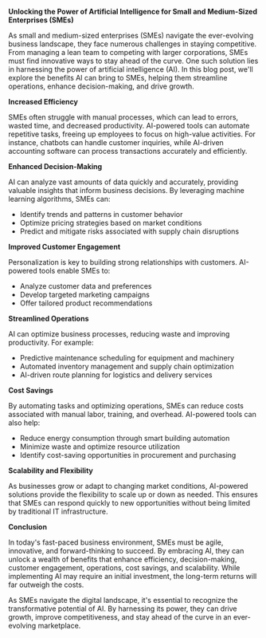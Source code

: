 **Unlocking the Power of Artificial Intelligence for Small and Medium-Sized Enterprises (SMEs)**

As small and medium-sized enterprises (SMEs) navigate the ever-evolving business landscape, they face numerous challenges in staying competitive. From managing a lean team to competing with larger corporations, SMEs must find innovative ways to stay ahead of the curve. One such solution lies in harnessing the power of artificial intelligence (AI). In this blog post, we'll explore the benefits AI can bring to SMEs, helping them streamline operations, enhance decision-making, and drive growth.

**Increased Efficiency**

SMEs often struggle with manual processes, which can lead to errors, wasted time, and decreased productivity. AI-powered tools can automate repetitive tasks, freeing up employees to focus on high-value activities. For instance, chatbots can handle customer inquiries, while AI-driven accounting software can process transactions accurately and efficiently.

**Enhanced Decision-Making**

AI can analyze vast amounts of data quickly and accurately, providing valuable insights that inform business decisions. By leveraging machine learning algorithms, SMEs can:

* Identify trends and patterns in customer behavior
* Optimize pricing strategies based on market conditions
* Predict and mitigate risks associated with supply chain disruptions

**Improved Customer Engagement**

Personalization is key to building strong relationships with customers. AI-powered tools enable SMEs to:

* Analyze customer data and preferences
* Develop targeted marketing campaigns
* Offer tailored product recommendations

**Streamlined Operations**

AI can optimize business processes, reducing waste and improving productivity. For example:

* Predictive maintenance scheduling for equipment and machinery
* Automated inventory management and supply chain optimization
* AI-driven route planning for logistics and delivery services

**Cost Savings**

By automating tasks and optimizing operations, SMEs can reduce costs associated with manual labor, training, and overhead. AI-powered tools can also help:

* Reduce energy consumption through smart building automation
* Minimize waste and optimize resource utilization
* Identify cost-saving opportunities in procurement and purchasing

**Scalability and Flexibility**

As businesses grow or adapt to changing market conditions, AI-powered solutions provide the flexibility to scale up or down as needed. This ensures that SMEs can respond quickly to new opportunities without being limited by traditional IT infrastructure.

**Conclusion**

In today's fast-paced business environment, SMEs must be agile, innovative, and forward-thinking to succeed. By embracing AI, they can unlock a wealth of benefits that enhance efficiency, decision-making, customer engagement, operations, cost savings, and scalability. While implementing AI may require an initial investment, the long-term returns will far outweigh the costs.

As SMEs navigate the digital landscape, it's essential to recognize the transformative potential of AI. By harnessing its power, they can drive growth, improve competitiveness, and stay ahead of the curve in an ever-evolving marketplace.